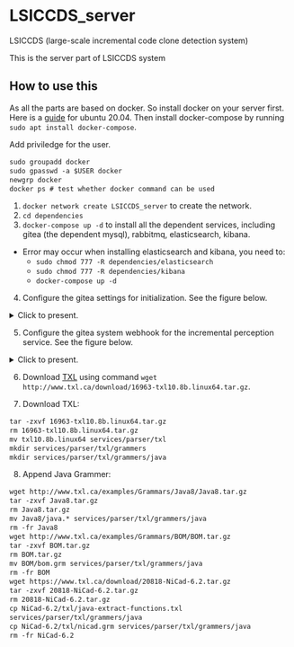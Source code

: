 # LSICCDS_server
LSICCDS (large-scale incremental code clone detection system)

This is the server part of LSICCDS system

## How to use this
As all the parts are based on docker. So install docker on your server first. Here is a [guide](https://www.digitalocean.com/community/tutorials/how-to-install-and-use-docker-on-ubuntu-20-04) for ubuntu 20.04.
Then install docker-compose by running `sudo apt install docker-compose`.

Add priviledge for the user.
```
sudo groupadd docker
sudo gpasswd -a $USER docker
newgrp docker
docker ps # test whether docker command can be used
```

1. `docker network create LSICCDS_server` to create the network.
2. `cd dependencies`
3. `docker-compose up -d` to install all the dependent services, including gitea (the dependent mysql), rabbitmq, elasticsearch, kibana.
  - Error may occur when installing elasticsearch and kibana, you need to:
    - `sudo chmod 777 -R dependencies/elasticsearch`
    - `sudo chmod 777 -R dependencies/kibana`
    - `docker-compose up -d`
4. Configure the gitea settings for initialization. See the figure below.

<details>
  <summary>Click to present.</summary>

  You need to change the IP address and the administrator account by yourself.

  ![image](pics/gitea-setting.jpeg)
</details>

5. Configure the gitea system webhook for the incremental perception service. See the figure below.

<details>
  <summary>Click to present.</summary>

  You need to change the IP address and the administrator account by yourself.

  ![image](pics/gitea-system-webhook-setting.png)
</details>

6. Download [TXL](http://www.txl.ca/download/16963-txl10.8b.linux64.tar.gz) using command `wget http://www.txl.ca/download/16963-txl10.8b.linux64.tar.gz`.

7. Download TXL:
```
tar -zxvf 16963-txl10.8b.linux64.tar.gz
rm 16963-txl10.8b.linux64.tar.gz
mv txl10.8b.linux64 services/parser/txl
mkdir services/parser/txl/grammers
mkdir services/parser/txl/grammers/java
```

8. Append Java Grammer:
```
wget http://www.txl.ca/examples/Grammars/Java8/Java8.tar.gz
tar -zxvf Java8.tar.gz
rm Java8.tar.gz
mv Java8/java.* services/parser/txl/grammers/java
rm -fr Java8
wget http://www.txl.ca/examples/Grammars/BOM/BOM.tar.gz
tar -zxvf BOM.tar.gz
rm BOM.tar.gz
mv BOM/bom.grm services/parser/txl/grammers/java
rm -fr BOM
wget https://www.txl.ca/download/20818-NiCad-6.2.tar.gz
tar -zxvf 20818-NiCad-6.2.tar.gz
rm 20818-NiCad-6.2.tar.gz
cp NiCad-6.2/txl/java-extract-functions.txl services/parser/txl/grammers/java
cp NiCad-6.2/txl/nicad.grm services/parser/txl/grammers/java
rm -fr NiCad-6.2
```
